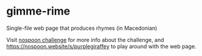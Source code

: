 # gimme-rime
Single-file web page that produces rhymes (in Macedonian)

Visit [nospoon challenge](https://nospoon.website/s/challenge) for more info about the challenge, and https://nospoon.website/s/purplegiraffey to play around with the web page.
